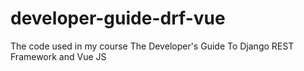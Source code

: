 # developer-guide-drf-vue
The code used in my course The Developer's Guide To Django REST Framework and Vue JS
